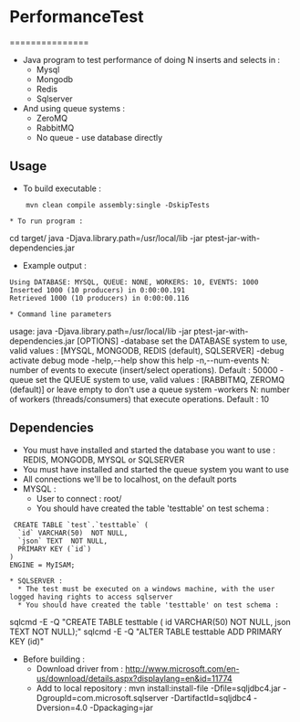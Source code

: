 # PerformanceTest
===============

* Java program to test performance of doing N inserts and selects in :
  * Mysql
  * Mongodb
  * Redis 
  * Sqlserver
* And using queue systems : 
  * ZeroMQ
  * RabbitMQ
  * No queue - use database directly 

## Usage

* To build executable :
```
    mvn clean compile assembly:single -DskipTests

* To run program : 
```
   cd target/
   java -Djava.library.path=/usr/local/lib -jar ptest-jar-with-dependencies.jar

* Example output :
```
Using DATABASE: MYSQL, QUEUE: NONE, WORKERS: 10, EVENTS: 1000
Inserted 1000 (10 producers) in 0:00:00.191
Retrieved 1000 (10 producers) in 0:00:00.116

* Command line parameters
```
usage: java -Djava.library.path=/usr/local/lib -jar
            ptest-jar-with-dependencies.jar [OPTIONS]
 -database <DATABASE>    set the DATABASE system to use, valid values :
                         [MYSQL, MONGODB, REDIS (default), SQLSERVER]
 -debug                  activate debug mode
 -help,--help            show this help
 -n,--num-events <N>     N: number of events to execute (insert/select
                         operations). Default : 50000
 -queue <QUEUE>          set the QUEUE system to use, valid values :
                         [RABBITMQ, ZEROMQ (default)] or leave empty to
                         don't use a queue system
 -workers <N>            N: number of workers (threads/consumers) that
                         execute operations. Default : 10

## Dependencies

* You must have installed and started the database you want to use : REDIS, MONGODB, MYSQL or SQLSERVER
* You must have installed and started the queue system you want to use
* All connections we'll be to localhost, on the default ports
* MYSQL :
  * User to connect : root/<empty password>
  * You should have created the table 'testtable' on test schema :
```
 CREATE TABLE `test`.`testtable` (
  `id` VARCHAR(50)  NOT NULL,
  `json` TEXT  NOT NULL,
  PRIMARY KEY (`id`)
)
ENGINE = MyISAM;

* SQLSERVER :
  * The test must be executed on a windows machine, with the user logged having rights to access sqlserver
  * You should have created the table 'testtable' on test schema :
```
sqlcmd -E -Q "CREATE TABLE testtable ( id VARCHAR(50)  NOT NULL, json TEXT NOT NULL);"
sqlcmd -E -Q "ALTER TABLE testtable ADD PRIMARY KEY (id)"

  * Before building : 
    * Download driver from : http://www.microsoft.com/en-us/download/details.aspx?displaylang=en&id=11774
    * Add to local repository : mvn install:install-file -Dfile=sqljdbc4.jar -DgroupId=com.microsoft.sqlserver -DartifactId=sqljdbc4 -Dversion=4.0 -Dpackaging=jar

